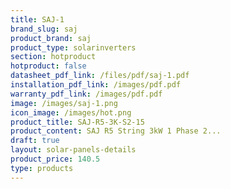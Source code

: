 ```yaml
---
title: SAJ-1
brand_slug: saj
product_brand: saj
product_type: solarinverters
section: hotproduct
hotproduct: false
datasheet_pdf_link: /files/pdf/saj-1.pdf
installation_pdf_link: /images/pdf.pdf
warranty_pdf_link: /images/pdf.pdf
image: /images/saj-1.png
icon_image: /images/hot.png
product_title: SAJ-R5-3K-S2-15
product_content: SAJ R5 String 3kW 1 Phase 2...
draft: true
layout: solar-panels-details
product_price: 140.5
type: products
---
```

